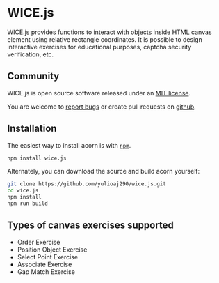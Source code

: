 # WICE.js

WICE.js provides functions to interact with objects inside HTML canvas element using relative rectangle coordinates.
It is possible to design interactive exercises for educational purposes, captcha security verification, etc.

## Community

WICE.js is open source software released under an
[MIT license](https://github.com/yulioaj290/wice.js/blob/master/LICENSE).

You are welcome to
[report bugs](https://github.com/yulioaj290/wice.js/issues) or create pull
requests on [github](https://github.com/yulioaj290/wice.js).

## Installation

The easiest way to install acorn is with [`npm`][npm].

[npm]: https://www.npmjs.com/

```sh
npm install wice.js
```

Alternately, you can download the source and build acorn yourself:

```sh
git clone https://github.com/yulioaj290/wice.js.git
cd wice.js
npm install
npm run build
```

## Types of canvas exercises supported

* Order Exercise
* Position Object Exercise
* Select Point Exercise
* Associate Exercise
* Gap Match Exercise


